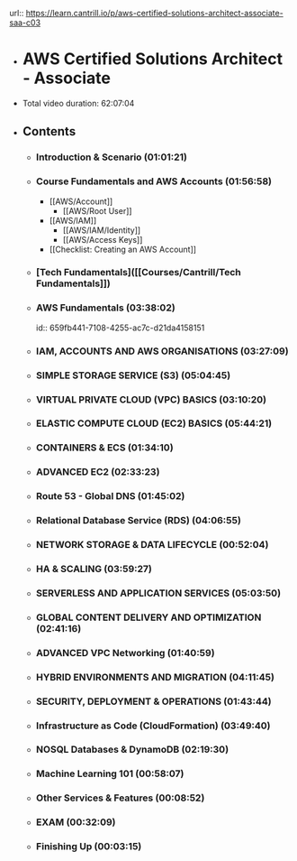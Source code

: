 url:: https://learn.cantrill.io/p/aws-certified-solutions-architect-associate-saa-c03

- # AWS Certified Solutions Architect - Associate
- Total video duration: 62:07:04
- ## Contents
	- ### Introduction & Scenario (01:01:21)
	- ### Course Fundamentals and AWS Accounts (01:56:58)
		- [[AWS/Account]]
			- [[AWS/Root User]]
		- [[AWS/IAM]]
			- [[AWS/IAM/Identity]]
			- [[AWS/Access Keys]]
		- [[Checklist: Creating an AWS Account]]
	- ### [Tech Fundamentals]([[Courses/Cantrill/Tech Fundamentals]])
	- ### AWS Fundamentals (03:38:02)
	  id:: 659fb441-7108-4255-ac7c-d21da4158151
	- ### IAM, ACCOUNTS AND AWS ORGANISATIONS (03:27:09)
	- ### SIMPLE STORAGE SERVICE (S3) (05:04:45)
	- ### VIRTUAL PRIVATE CLOUD (VPC) BASICS (03:10:20)
	- ### ELASTIC COMPUTE CLOUD (EC2) BASICS (05:44:21)
	- ### CONTAINERS & ECS (01:34:10)
	- ### ADVANCED EC2 (02:33:23)
	- ### Route 53 - Global DNS (01:45:02)
	- ### Relational Database Service (RDS) (04:06:55)
	- ### NETWORK STORAGE & DATA LIFECYCLE (00:52:04)
	- ### HA & SCALING (03:59:27)
	- ### SERVERLESS AND APPLICATION SERVICES (05:03:50)
	- ### GLOBAL CONTENT DELIVERY AND OPTIMIZATION (02:41:16)
	- ### ADVANCED VPC Networking (01:40:59)
	- ### HYBRID ENVIRONMENTS AND MIGRATION (04:11:45)
	- ### SECURITY, DEPLOYMENT & OPERATIONS (01:43:44)
	- ### Infrastructure as Code (CloudFormation) (03:49:40)
	- ### NOSQL Databases & DynamoDB (02:19:30)
	- ### Machine Learning 101 (00:58:07)
	- ### Other Services & Features (00:08:52)
	- ### EXAM (00:32:09)
	- ### Finishing Up (00:03:15)